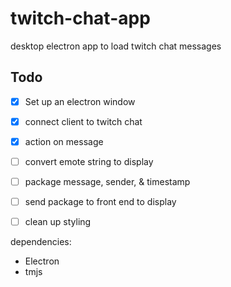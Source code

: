 # twitch-chat-app
desktop electron app to load twitch chat messages


## Todo
- [x] Set up an electron window
- [x] connect client to twitch chat
- [x] action on message
- [ ] convert emote string to display
- [ ] package message, sender, & timestamp
- [ ] send package to front end to display
- [ ] clean up styling 







dependencies:
* Electron
* tmjs



